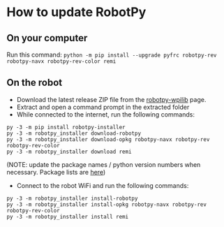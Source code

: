# How to update RobotPy

## On your computer

Run this command: `python -m pip install --upgrade pyfrc robotpy-rev robotpy-navx robotpy-rev-color remi`

## On the robot

- Download the latest release ZIP file from the [robotpy-wpilib](https://github.com/robotpy/robotpy-wpilib/releases) page.
- Extract and open a command prompt in the extracted folder
- While connected to the internet, run the following commands:

```
py -3 -m pip install robotpy-installer
py -3 -m robotpy_installer download-robotpy
py -3 -m robotpy_installer download-opkg robotpy-navx robotpy-rev robotpy-rev-color
py -3 -m robotpy_installer download remi
```

(NOTE: update the package names / python version numbers when necessary. Package lists are [here](https://www.tortall.net/~robotpy/feeds/))

- Connect to the robot WiFi and run the following commands:

```
py -3 -m robotpy_installer install-robotpy
py -3 -m robotpy_installer install-opkg robotpy-navx robotpy-rev robotpy-rev-color
py -3 -m robotpy_installer install remi
```
